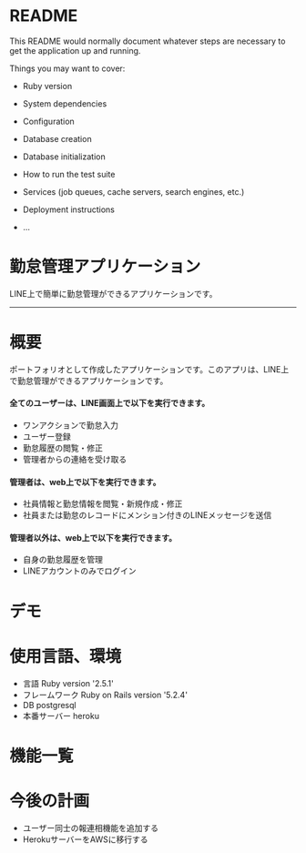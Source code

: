 # README

This README would normally document whatever steps are necessary to get the
application up and running.

Things you may want to cover:

* Ruby version

* System dependencies

* Configuration

* Database creation

* Database initialization

* How to run the test suite

* Services (job queues, cache servers, search engines, etc.)

* Deployment instructions

* ...

# 勤怠管理アプリケーション
LINE上で簡単に勤怠管理ができるアプリケーションです。

* * * 

# 概要
ポートフォリオとして作成したアプリケーションです。このアプリは、LINE上で勤怠管理ができるアプリケーションです。
#### 全てのユーザーは、LINE画面上で以下を実行できます。
- ワンアクションで勤怠入力
- ユーザー登録
- 勤怠履歴の閲覧・修正
- 管理者からの連絡を受け取る
#### 管理者は、web上で以下を実行できます。
- 社員情報と勤怠情報を閲覧・新規作成・修正
- 社員または勤怠のレコードにメンション付きのLINEメッセージを送信
#### 管理者以外は、web上で以下を実行できます。
- 自身の勤怠履歴を管理
- LINEアカウントのみでログイン

# デモ

# 使用言語、環境
- 言語
  Ruby version '2.5.1'
- フレームワーク
  Ruby on Rails version '5.2.4'
- DB
  postgresql
- 本番サーバー
  heroku
# 機能一覧

# 今後の計画
- ユーザー同士の報連相機能を追加する
- HerokuサーバーをAWSに移行する